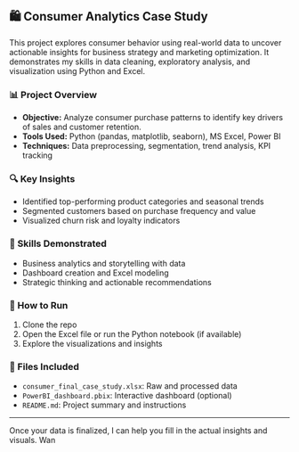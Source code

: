## 🛍️ Consumer Analytics Case Study

This project explores consumer behavior using real-world data to uncover actionable insights for business strategy and marketing optimization. It demonstrates my skills in data cleaning, exploratory analysis, and visualization using Python and Excel.

### 📊 Project Overview

- **Objective:** Analyze consumer purchase patterns to identify key drivers of sales and customer retention.
- **Tools Used:** Python (pandas, matplotlib, seaborn), MS Excel, Power BI
- **Techniques:** Data preprocessing, segmentation, trend analysis, KPI tracking

### 🔍 Key Insights

- Identified top-performing product categories and seasonal trends
- Segmented customers based on purchase frequency and value
- Visualized churn risk and loyalty indicators

### 🧠 Skills Demonstrated

- Business analytics and storytelling with data
- Dashboard creation and Excel modeling
- Strategic thinking and actionable recommendations

### 🚀 How to Run

1. Clone the repo
2. Open the Excel file or run the Python notebook (if available)
3. Explore the visualizations and insights

### 📁 Files Included

- `consumer_final_case_study.xlsx`: Raw and processed data
- `PowerBI_dashboard.pbix`: Interactive dashboard (optional)
- `README.md`: Project summary and instructions
---

Once your data is finalized, I can help you fill in the actual insights and visuals. Wan
